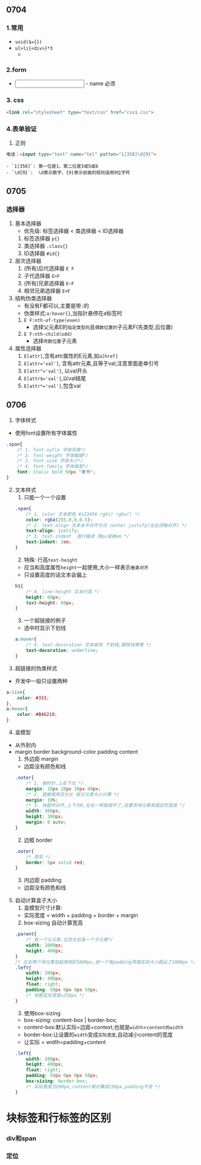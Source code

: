 ## 0704
### 1.常用
- `void($={})`
- `ul>li{<div>}*3`
    - <ul list-style:none></ul>

### 2.form
- <input>
    - name 必须

### 3. css
```html
<link rel="stylesheet" type="text/css" href="css1.css">
```
### 4.表单验证
1. 正则
```html
电话：<input type="text" name="tel" patten="1[358]\d{9}">
```
    - `1[358]`: 第一位是1，第二位是3或5或8
    - `\d{9}`:  \d表示数字，{9}表示前面的规则适用9位字符
## 0705
### 选择器
1. 基本选择器
    - 优先级: 标签选择器 < 类选择器 < ID选择器
    1. 标签选择器 `p{}`
    2. 类选择器 `.class{}`
    3. ID选择器 `#id{}`
2. 层次选择器
    1. (所有)后代选择器 `E F`
    2. 子代选择器 `E>F`
    3. (所有)兄弟选择器 `E~F`
    4. 相邻兄弟选择器 `E+F`
3. 结构伪类选择器
    - 有没有F都可以,主要是带`:`的
    - 伪类样式:`a:hover{}`,当指针悬停在a标签时
    1. `E F:nth-of-type(even)`
        - 选择父元素E的`指定类型的`且`偶数位置的`子元素F(先类型,后位置)
    2. `E F:nth-child(odd)`
        - 选择`奇数位置`子元素
4. 属性选择器
    1. `E[attr]`,含有attr属性的E元素,如`a[href]`
    2. `E[attr='val']`, 含有attr元素,且等于val,注意里面是单引号
    3. `E[attr^='val']`, 以val开头
    4. `E[attr$='val']`,以val结尾
    5. `E[attr*='val']`,包含val
## 0706
1. 字体样式
- 使用font设置所有字体属性
```css
.span{
    /* 1. font-sytle 字体风格*/
    /* 2. font-weight 字体粗细*/
    /* 3. font-size 字体大小*/
    /* 4. font-family 字体类型*/
    font: italic bold 50px "隶书";
}
```
2. 文本样式
    1. 只能一个一个设置
    ```css
    .span{
        /* 1. color 文本颜色 #123456 rgb() rgba() */
        color: rgba(255,0,0,0.5);
        /* 2. text-align 文本水平对齐方式 center justify(左右顶格对齐) */
        text-align: justify;
        /* 3. text-indent  首行缩进 用px或者em */
        text-indent: 2em;
    }
    ```
    2. 特殊: 行高`text-height`
    - 应当和高度属性`height`一起使用,大小一样表示`垂直对齐`
    - 只设置高度的话文本会偏上
    ```css
    h1{
        /* 4. line-height 文本行高 */
        height: 60px;
        text-height: 60px;
    }
    ```
    3. 一个超链接的例子
    - 选中时显示下划线
    ```css
    a:hover{
        /* 5. text-decoration 文本装饰 下划线,删除线等等 */
        text-decoration: underline;
    }
    ```
3. 超链接的伪类样式
- 开发中一般只设置两种
```css
a:link{
    color: #333;
},
a:hover{
    color: #B46210;
}

```
4. 盒模型
- 从外到内
- margin border background-color padding content
    1. 外边距 margin
    - 边距没有颜色和线
    ```css
    .outer{
        /* 1. 顺时针,上右下左 */
        margin: 10px 20px 30px 40px;
        /* 2. 直接使用百分比 按父元素大小计算 */
        margin: 10%;
        /* 3. 块居中对齐,上下为0,左右一样就居中了,这要求块元素有固定的宽高 */
        width: 300px;
        height: 300px;
        margin: 0 auto;
    }
    ```
    2. 边框 border
    ```css
    .outer{
        /* 简写 */
        border: 5px solid red;
    }
    ```
    3. 内边距 padding
    - 边距没有颜色和线
5. 自动计算盒子大小
    1. 盒模型尺寸计算:
    - 实际宽度 = width + padding + border + margin
    2. box-sizing 自动计算宽高
    ```css
    .parent{
        /* 有一个父元素,包含左右各一个子元素*/
        width: 1000px;
        height: 400px;
    }
    /* 左右两个块元素加起来刚好1000px,但一个有padding导致实际大小超出了1000px */
    .left{
        width: 200px;
        height: 400px;
        float: right;
        padding: 50px 0px 0px 50px;
        /* 导致实际宽度=250px */
    }
    ```
    3. 使用box-sizing
    - box-sizing: content-box | border-box;
    - content-box:默认实际=边距+context,也就是`width`=`content的width`
    - border-box:让设置的`width`变成`实际宽度`,自动减小content的宽度
    - 让实际 = width=padding+content
    ```css
    .left{
        width: 200px;
        height: 400px;
        float: right;
        padding: 50px 0px 0px 50px;
        box-sizing: border-box;
        /* 实际宽度为200px,content被计算成150px,padding不变 */
    }
    ```
# 块标签和行标签的区别
### div和span
### 定位